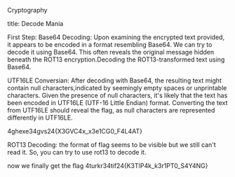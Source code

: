 Cryptography 

title: Decode Mania

First Step: Base64 Decoding:
Upon examining the encrypted text provided, it appears to be encoded in a format resembling Base64. We can try to decode it using Base64. This often reveals the original message hidden beneath the ROT13 encryption.Decoding the ROT13-transformed text using Base64.

UTF16LE Conversian:
After decoding with Base64, the resulting text might contain null characters,indicated by seemingly empty spaces or unprintable characters. Given the presence of null characters, it's likely that the text has been encoded in UTF16LE (UTF-16 Little Endian) format. Converting the text from UTF16LE should reveal the flag, as null characters are represented differently in UTF16LE.

4ghexe34gvs24{X3GVC4x_x3e1CG0_F4L4AT}

ROT13 Decoding:
the format of flag seems to be visible but we still can't read it. So, you can try to use rot13 to decode it.

now we finally get the flag 4turkr34tif24{K3TIP4k_k3r1PT0_S4Y4NG}

